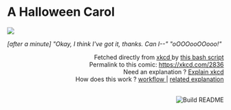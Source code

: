 # <b>A Halloween Carol</b>

[![](https://imgs.xkcd.com/comics/a_halloween_carol.png)](https://xkcd.com/2836)

<i>[after a minute] &quot;Okay, I think I&#39;ve got it, thanks. Can I--&quot; &quot;oOOOooOOooo!&quot;</i>

<div align="right">
  Fetched directly from
  <a href="https://xkcd.com">
    xkcd
  </a>
  by
  <a href="https://github.com/Vanille-N/Vanille-N/blob/master/fetch">
    this bash script
  </a>
</div>
<div align="right">
  Permalink to this comic:
  <a href="https://xkcd.com/2836">
    https://xkcd.com/2836
  </a>
</div>
<div align="right">
  Need an explanation ?
  <a href="https://www.explainxkcd.com/wiki/index.php/2836">
    Explain xkcd
  </a>
</div>
<div align="right">
  How does this work ?
  <a href="https://github.com/Vanille-N/Vanille-N/blob/master/.github/workflows/build.yml">
    workflow
  </a>
  |
  <a href="https://simonwillison.net/2020/Jul/10/self-updating-profile-readme/">
    related explanation
  </a>
</div><br>

<a href="https://github.com/Vanille-N/Vanille-N/actions"><img src="https://github.com/Vanille-N/Vanille-N/workflows/Build%20README/badge.svg" align="right" alt="Build README"></a>

